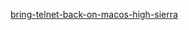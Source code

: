 [bring-telnet-back-on-macos-high-sierra](https://medium.com/ayuth/bring-telnet-back-on-macos-high-sierra-11de98de1544)